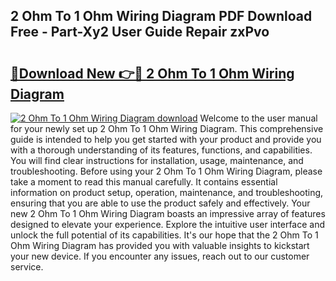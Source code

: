 ## 2 Ohm To 1 Ohm Wiring Diagram PDF Download Free - Part-Xy2 User Guide Repair zxPvo

# <h2><a href="http://dfhaet.blite.top/?on=2+Ohm+To+1+Ohm+Wiring+Diagram">🔗Download New 👉🔴 2 Ohm To 1 Ohm Wiring Diagram</a></h2>

[![2 Ohm To 1 Ohm Wiring Diagram download](https://i.imgur.com/lujVjoI.png)](http://dfhaet.blite.top/?on=2+Ohm+To+1+Ohm+Wiring+Diagram)
Welcome to the user manual for your newly set up 2 Ohm To 1 Ohm Wiring Diagram. This comprehensive guide is intended to help you get started with your product and provide you with a thorough understanding of its features, functions, and capabilities. You will find clear instructions for installation, usage, maintenance, and troubleshooting. Before using your 2 Ohm To 1 Ohm Wiring Diagram, please take a moment to read this manual carefully. It contains essential information on product setup, operation, maintenance, and troubleshooting, ensuring that you are able to use the product safely and effectively. Your new 2 Ohm To 1 Ohm Wiring Diagram boasts an impressive array of features designed to elevate your experience. Explore the intuitive user interface and unlock the full potential of its capabilities. It's our hope that the 2 Ohm To 1 Ohm Wiring Diagram has provided you with valuable insights to kickstart your new device. If you encounter any issues, reach out to our customer service.
